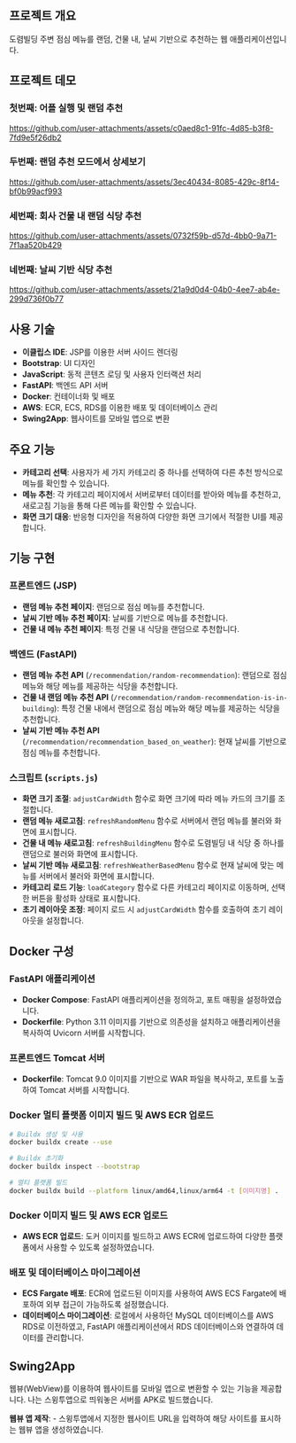 ## 프로젝트 개요
도렴빌딩 주변 점심 메뉴를 랜덤, 건물 내, 날씨 기반으로 추천하는 웹 애플리케이션입니다.

## 프로젝트 데모
### 첫번째: 어플 실행 및 랜덤 추천
https://github.com/user-attachments/assets/c0aed8c1-91fc-4d85-b3f8-7fd9e5f26db2

### 두번째: 랜덤 추천 모드에서 상세보기
https://github.com/user-attachments/assets/3ec40434-8085-429c-8f14-bf0b99acf993

### 세번째: 회사 건물 내 랜덤 식당 추천
https://github.com/user-attachments/assets/0732f59b-d57d-4bb0-9a71-7f1aa520b429

### 네번째: 날씨 기반 식당 추천
https://github.com/user-attachments/assets/21a9d0d4-04b0-4ee7-ab4e-299d736f0b77

## 사용 기술
- **이클립스 IDE**: JSP를 이용한 서버 사이드 렌더링
- **Bootstrap**: UI 디자인
- **JavaScript**: 동적 콘텐츠 로딩 및 사용자 인터랙션 처리
- **FastAPI**: 백엔드 API 서버
- **Docker**: 컨테이너화 및 배포
- **AWS**: ECR, ECS, RDS를 이용한 배포 및 데이터베이스 관리
- **Swing2App**: 웹사이트를 모바일 앱으로 변환

## 주요 기능
- **카테고리 선택**: 사용자가 세 가지 카테고리 중 하나를 선택하여 다른 추천 방식으로 메뉴를 확인할 수 있습니다.
- **메뉴 추천**: 각 카테고리 페이지에서 서버로부터 데이터를 받아와 메뉴를 추천하고, 새로고침 기능을 통해 다른 메뉴를 확인할 수 있습니다.
- **화면 크기 대응**: 반응형 디자인을 적용하여 다양한 화면 크기에서 적절한 UI를 제공합니다.

## 기능 구현

### 프론트엔드 (JSP)
- **랜덤 메뉴 추천 페이지**: 랜덤으로 점심 메뉴를 추천합니다.
- **날씨 기반 메뉴 추천 페이지**: 날씨를 기반으로 메뉴를 추천합니다.
- **건물 내 메뉴 추천 페이지**: 특정 건물 내 식당을 랜덤으로 추천합니다.

### 백엔드 (FastAPI)
- **랜덤 메뉴 추천 API** (`/recommendation/random-recommendation`): 랜덤으로 점심 메뉴와 해당 메뉴를 제공하는 식당을 추천합니다.
- **건물 내 랜덤 메뉴 추천 API** (`/recommendation/random-recommendation-is-in-building`): 특정 건물 내에서 랜덤으로 점심 메뉴와 해당 메뉴를 제공하는 식당을 추천합니다.
- **날씨 기반 메뉴 추천 API** (`/recommendation/recommendation_based_on_weather`): 현재 날씨를 기반으로 점심 메뉴를 추천합니다.

### 스크립트 (`scripts.js`)
- **화면 크기 조절**: `adjustCardWidth` 함수로 화면 크기에 따라 메뉴 카드의 크기를 조절합니다.
- **랜덤 메뉴 새로고침**: `refreshRandomMenu` 함수로 서버에서 랜덤 메뉴를 불러와 화면에 표시합니다.
- **건물 내 메뉴 새로고침**: `refreshBuildingMenu` 함수로 도렴빌딩 내 식당 중 하나를 랜덤으로 불러와 화면에 표시합니다.
- **날씨 기반 메뉴 새로고침**: `refreshWeatherBasedMenu` 함수로 현재 날씨에 맞는 메뉴를 서버에서 불러와 화면에 표시합니다.
- **카테고리 로드 기능**: `loadCategory` 함수로 다른 카테고리 페이지로 이동하며, 선택한 버튼을 활성화 상태로 표시합니다.
- **초기 레이아웃 조정**: 페이지 로드 시 `adjustCardWidth` 함수를 호출하여 초기 레이아웃을 설정합니다.

## Docker 구성
### FastAPI 애플리케이션
- **Docker Compose**: FastAPI 애플리케이션을 정의하고, 포트 매핑을 설정하였습니다.
- **Dockerfile**: Python 3.11 이미지를 기반으로 의존성을 설치하고 애플리케이션을 복사하여 Uvicorn 서버를 시작합니다.

### 프론트엔드 Tomcat 서버
- **Dockerfile**: Tomcat 9.0 이미지를 기반으로 WAR 파일을 복사하고, 포트를 노출하여 Tomcat 서버를 시작합니다.

### Docker 멀티 플랫폼 이미지 빌드 및 AWS ECR 업로드
```bash
# Buildx 생성 및 사용
docker buildx create --use

# Buildx 초기화
docker buildx inspect --bootstrap

# 멀티 플랫폼 빌드
docker buildx build --platform linux/amd64,linux/arm64 -t [이미지명] .

```

### Docker 이미지 빌드 및 AWS ECR 업로드
- **AWS ECR 업로드**: 도커 이미지를 빌드하고 AWS ECR에 업로드하여 다양한 플랫폼에서 사용할 수 있도록 설정하였습니다.

### 배포 및 데이터베이스 마이그레이션
- **ECS Fargate 배포**: ECR에 업로드된 이미지를 사용하여 AWS ECS Fargate에 배포하여 외부 접근이 가능하도록 설정했습니다.
- **데이터베이스 마이그레이션**: 로컬에서 사용하던 MySQL 데이터베이스를 AWS RDS로 이전하였고, FastAPI 애플리케이션에서 RDS 데이터베이스와 연결하여 데이터를 관리합니다.

## Swing2App
웹뷰(WebView)를 이용하여 웹사이트를 모바일 앱으로 변환할 수 있는 기능을 제공합니다. 나는 스윙투앱으로 띄워놓은 서버를 APK로 빌드했습니다.

**웹뷰 앱 제작**:
    - 스윙투앱에서 지정한 웹사이트 URL을 입력하여 해당 사이트를 표시하는 웹뷰 앱을 생성하였습니다.
